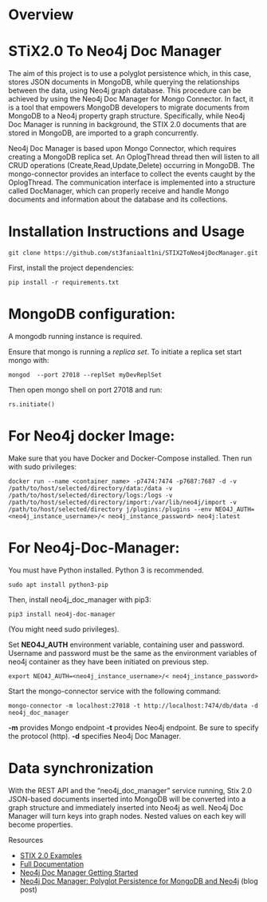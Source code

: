 # Overview

 
# STiX2.0 To Neo4j Doc Manager

The aim of this project is to use a polyglot persistence which, in this case, stores JSON documents in MongoDB, while querying the relationships between the data, using Neo4j graph database. This procedure can be achieved by using the Neo4j Doc Manager for Mongo Connector. In fact, it is a tool that empowers MongoDB developers to migrate documents from MongoDB to a Neo4j property graph structure. Specifically, while Neo4j Doc Manager is running in background, the STIX 2.0 documents that are stored in MongoDB, are imported to a graph concurrently.

Neo4j Doc Manager is based upon Mongo Connector, which requires creating a MongoDB replica set. An OplogThread thread then will listen to all CRUD operations (Create,Read,Update,Delete) occurring in MongoDB. The mongo-connector provides an interface to collect the events caught by the OplogThread. The communication interface is implemented into a structure called DocManager, which can properly receive and handle Mongo documents and information about the database and its collections.




# Installation Instructions and Usage


~~~
git clone https://github.com/st3faniaalt1ni/STIX2ToNeo4jDocManager.git
~~~

First, install the project dependencies:
~~~
pip install -r requirements.txt
~~~



# MongoDB configuration:

A mongodb running instance is required. 

Ensure that mongo is running a *replica set*. To initiate a replica set start mongo with:
~~~	 	 	 	
mongod  --port 27018 --replSet myDevReplSet
~~~
Then open mongo shell on port 27018 and run:
~~~
rs.initiate()
~~~

# For Neo4j docker Image:

Make sure that you have Docker and Docker-Compose installed.
Then run with sudo privileges:

~~~
docker run --name <container_name> -p7474:7474 -p7687:7687 -d -v /path/to/host/selected/directory/data:/data -v /path/to/host/selected/directory/logs:/logs -v /path/to/host/selected/directory/import:/var/lib/neo4j/import -v /path/to/host/selected/directory j/plugins:/plugins --env NEO4J_AUTH=<neo4j_instance_username>/< neo4j_instance_password> neo4j:latest
~~~


# For Neo4j-Doc-Manager:

You must have Python installed. Python 3 is recommended.
~~~
sudo apt install python3-pip
~~~

Then, install neo4j_doc_manager with pip3:
~~~
pip3 install neo4j-doc-manager
~~~
(You might need sudo privileges).


 Set  **NEO4J_AUTH** environment variable, containing  user and password. Username and password must be the same as the environment variables of neo4j container as they have been initiated on previous step.
~~~
export NEO4J_AUTH=<neo4j_instance_username>/< neo4j_instance_password>

~~~

Start the mongo-connector service with the following command:
~~~
mongo-connector -m localhost:27018 -t http://localhost:7474/db/data -d neo4j_doc_manager
~~~
**-m** provides Mongo endpoint
**-t** provides Neo4j endpoint. Be sure to specify the protocol (http).
**-d** specifies Neo4j Doc Manager.



# Data synchronization

With the REST API and the “neo4j_doc_manager” service running, Stix 2.0 JSON-based documents inserted into MongoDB will be converted into a graph structure and immediately inserted into Neo4j as well. Neo4j Doc Manager will turn keys into graph nodes. Nested values on each key will become properties.










Resources

* [STIX 2.0 Examples](https://oasis-open.github.io/cti-documentation/stix/examples.html)
* [Full Documentation](http://neo4j.com/developer/neo4j-doc-manager/)
* [Neo4j Doc Manager Getting Started](http://neo4j.com/developer/mongodb/)
* [Neo4j Doc Manager: Polyglot Persistence for MongoDB and Neo4j](http://neo4j.com/blog/neo4j-doc-manager-polyglot-persistence-mongodb/) (blog post)

